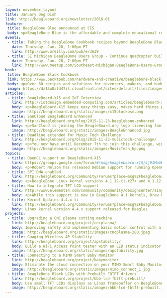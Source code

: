 ```yaml
---
layout: november_layout
title: January Dog Dish
link: http://beagleboard.org/newsletter/2016-01
feature:
 title: BeagleBone Blue announced at CES
 body: <p>BeagleBone Blue is the affordable and complete educational robotics controller built around the popular BeagleBone open hardware computer.  With complete robotics education curriculum, barriers to learning and growing are completely eliminated.<img src="http://beagleboard.org/static/images/beaglebonebluecountercard.png" /></p>
events:
 - title: Taking the BeagleBone Cookbook recipes beyond BeagleBone Black
   date: Thursday, Jan. 28, 1:00pm PT
   link: http://www.oreilly.com/pub/e/3639
 - title: SE Michigan BeagleBone Users Group - Continue quadcopter build, discuss Penguicon
   date: Thursday, Jan. 28, 7:00pm ET
   link: http://www.meetup.com/Southeast-Michigan-BeagleBone-Users-Group/events/227365084/
book:
 title: BeagleBone Black Cookbook
 link: https://www.packtpub.com/hardware-and-creative/beaglebone-black-cookbook
 body: <p>Over 60 recipes and solutions for inventors, makers, and budding engineers to create projects using the BeagleBone Black</p>
 image: https://dz13w8afd47il.cloudfront.net/sites/default/files/imagecache/ppv4_main_book_cover/2929OS_BeagleBone%20Black%20Cookbook.jpg
articles:
 - title: BeagleBoard-X15 and IoT Interview
   link: http://iotdesign.embedded-computing.com/articles/beagleboard-x15-keeps-easy-things-easy-makes-hard-things-possible-for-iot-maker-pros/
   body: <p>BeagleBoard-X15 keeps easy things easy, makes hard things possible for IoT Maker Pros.</p>
   image: http://beagleboard.org/static/images/x15blockosm.png
 - title: SanCloud BeagleBoard Enhanced
   link: http://beagleboard.org/blog/2015-11-23-beaglebone-enhanced
   body: <p>SanCloud is joining the BeagleBoard.org logo licensing family and enhancing the open hardware BeagleBone Black design you love with more features than you thought possible! The SanCloud BeagleBone Enhanced is an ultra-powered embedded computer that adds 1GB DDR3, Gigabit Ethernet, sensors, SPI flash and more and can <em>(still)</em> fit in a mint tin.</p>
   image: http://beagleboard.org/static/images/BeagleEnhanced.jpg
 - title: Deadline extended for Music Tech Challenge
   link: http://beagleboard.org/blog/2015-11-23-musictech-challenge/
   body: <p>You now have until December 7th to join this challenge, win cool prizes and advance the state of open hardware music.</p>
   image: http://beagleboard.org/static/images/MusicTech_hp.png
topics:
 - title: OpenCL support on BeagleBoard-X15
   link: https://groups.google.com/forum/#!msg/beagleboard-x15/4j91MoUBKO4/EnXP0zqeCAAJ
   body: <p>Robert Nelson has released Debian support for running OpenCL to easily program the BeagleBoard-X15 C66 DSPs.</p>
 - title: SPI DMA enabled
   link: http://beagleboard.org/Community/Forums?place=msg%2Fbeagleboard%2F_22bW7vMkW0%2F16mBP2faAQAJ
   body: <p>BeagleBone Linux kernel versions 4.1.12-ti-r27+ and 4.1.12-ti-rt-r27+ now support DMA for SPI transfers over 160 bytes.</p>
 - title: How to integrate TFT LCD support
   link: http://www.element14.com/community/community/designcenter/single-board-computers/next-gen_beaglebone/blog/2015/11/19/build-fbtft-drviers-for-ti-linux-41-kernel
   body: <p>While this support is now in BeagleBone 4.1 kernels, Drew Fustini explores how he added it before it was enabled by default.</p>
 - title: Kernel Updates 4.4.x-ti
   link: http://beagleboard.org/Community/Forums?place=msg%2Fbeagleboard%2F0zuP8nkygj4%2FJkyW_myyBwAJ
   body: Linux kernel version 4.4.x support released for Beagles
projects:
 - title: Upgrading a CNC plasma cutting machine
   link: http://beagleboard.org/project/cncplasma/
   body: Improving safety and implementing basic motion control with a BeagleBone Black
   image: http://beagleboard.org/static/images/cncplasma-280.jpeg
 - title: Guaging Wireless AP Stability
   link: http://beagleboard.org/project/apstability/
   body: Build a WiFi Access Point tester with an LED status indicator
   image: http://beagleboard.org/static/images/apstability.jpg
 - title: Connecting to a MIMO Smart Baby Monitor
   link: http://beagleboard.org/project/babymonitor
   body: Eliminate the cloud connection on your MIMO Smart Baby Monitor using a BeagleBone and Bluetooth Low Energy
   image: http://beagleboard.org/static/images/mimo_connect_1.jpg
 - title: BeagleBone Black LCDs with Prebuilt FBTFT drivers
   link: http://beagleboard.org/project/bbb-lcd-fbtft-prebuilt/
   body: Use small TFT LCDs displays as Linux framebuffer on BeagleBone Black using pre-built fbtft drivers for Linux 3.8.13-bone50
   image: http://beagleboard.org/static/images/bbb-lcd-fbtft-prebuilt.jpeg
---
```

